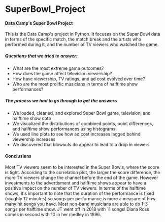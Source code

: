 # SuperBowl_Project
#### Data Camp's Super Bowl Project
This is the Data Camp's project in Python. It focuses on the Super Bowl data in terms of the specific match, the match break and the artists who performed during it, and the number of TV viewers who watched the game.
##### Questions that we tried to answer:
* What are the most extreme game outcomes?
* How does the game affect television viewership?
* How have viewership, TV ratings, and ad cost evolved over time?
* Who are the most prolific musicians in terms of halftime show performances?
##### The process we had to go through to get the answers
* We loaded, cleaned, and explored Super Bowl game, television, and halftime show data
* We visualized the distributions of combined points, point differences, and halftime show performances using histograms
* We used line plots to see how ad cost increases lagged behind viewership increases
* We discovered that blowouts do appear to lead to a drop in viewers
#### Conclusions
Most TV viewers seem to be interested in the Super Bowls, where the score is tight. According to the correlation plot, the larger the score difference, the more TV viewers change the channel before the end of the game. However investments to the advertisment and halftime shows appear to have a positive impact on the number of TV viewers. In terms of the halftime shows, it's important to note that the duration of the performance is fixed (roughly 12 minutes) so songs per performance is more a measure of how many hit songs you have. Most non-band musicians are able to do 1-3 songs per halftime show. JT went off in 2018 with 11 songs! Diana Ross comes in second with 10 in her medley in 1996.
